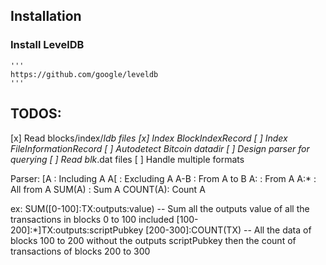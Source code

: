 ## Installation
 ### Install LevelDB
    '''
    https://github.com/google/leveldb
    '''


## TODOS:

[x] Read blocks/index/*ldb files
[x] Index BlockIndexRecord
[ ] Index FileInformationRecord
[ ] Autodetect Bitcoin datadir
[ ] Design parser for querying
[ ] Read blk*.dat files
[ ] Handle multiple formats

Parser:
    [A      : Including A
    A[      : Excluding A
    A-B     : From A to B
    A:      : From A
    A:*     : All from A
    SUM(A)  : Sum A
    COUNT(A): Count A

ex:
    SUM([0-100]:TX:outputs:value)
-- Sum all the outputs value of all the transactions in blocks 0 to 100 included
    [100-200]:*]TX:outputs:scriptPubkey [200-300]:COUNT(TX)
-- All the data of blocks 100 to 200 without the outputs scriptPubkey then the count of transactions of blocks 200 to 300
